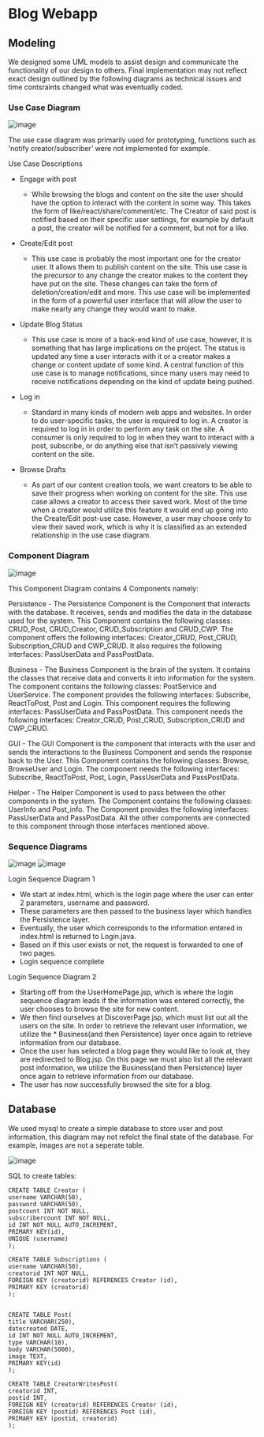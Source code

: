 # Blog Webapp

## Modeling ##
We designed some UML models to assist design and communicate the functionality of our design to others. Final implementation may not reflect exact design outlined by the following diagrams as technical issues and time contsraints changed what was eventually coded.

### Use Case Diagram ###
![image](https://user-images.githubusercontent.com/114177995/226065871-7609b241-130a-4881-8365-36aa4b2e2ab6.png)

The use case diagram was primarily used for prototyping, functions such as 'notify creator/subscriber' were not implemented for example.

Use Case Descriptions
* Engage with post
    * While browsing the blogs and content on the site the user should have the option to interact with the content in some way. This takes the form of like/react/share/comment/etc. The Creator of said post is notified based on their specific user settings, for example by default a post, the creator will be notified for a comment, but not for a like.

* Create/Edit post
    * This use case is probably the most important one for the creator user. It allows them to publish content on the site. This use case is the precursor to any change the creator makes to the content they have put on the site. These changes can take the form of deletion/creation/edit and more. This use case will be implemented in the form of a powerful user interface that will allow the user to make nearly any change they would want to make.

* Update Blog Status
    * This use case is more of a back-end kind of use case, however, it is something that has large implications on the project. The status is updated any time a user interacts with it or a creator makes a change or content update of some kind. A central function of this use case is to manage notifications, since many users may need to receive notifications depending on the kind of update being pushed.

* Log in
    * Standard in many kinds of modern web apps and websites. In order to do user-specific tasks, the user is required to log in. A creator is required to log in in order to perform any task on the site. A consumer is only required to log in when they want to interact with a post, subscribe, or do anything else that isn’t passively viewing content on the site.

* Browse Drafts
    * As part of our content creation tools, we want creators to be able to save their progress when working on content for the site. This use case allows a creator to access their saved work. Most of the time when a creator would utilize this feature it would end up going into the Create/Edit post-use case. However, a user may choose only to view their saved work, which is why it is classified as an extended relationship in the use case diagram.

### Component Diagram ###
![image](https://user-images.githubusercontent.com/114177995/226065482-9d817eb6-bb73-4d6e-ba64-0788c3c8ba17.png)

This Component Diagram contains 4 Components namely:

Persistence - The Persistence Component is the Component that interacts with the database. It receives, sends and modifies the data in the database used for the system. This Component contains the following classes: CRUD_Post, CRUD_Creator, CRUD_Subscription and CRUD_CWP. The component offers the following interfaces: Creator_CRUD, Post_CRUD, Subscription_CRUD and CWP_CRUD. It also requires the following interfaces: PassUserData and PassPostData.

Business - The Business Component is the brain of the system. It contains the classes that receive data and converts it into information for the system. The component contains the following classes: PostService and UserService. The component provides the following interfaces: Subscribe, ReactToPost, Post and Login. This component requires the following interfaces: PassUserData and PassPostData. This component needs the following interfaces: Creator_CRUD, Post_CRUD, Subscription_CRUD and CWP_CRUD.

GUI - The GUI Component is the component that interacts with the user and sends the interactions to the Business Component and sends the response back to the User. This Component contains the following classes: Browse, BrowseUser and Login. The component needs the following interfaces:  Subscribe, ReactToPost, Post, Login, PassUserData and PassPostData.
 
Helper - The Helper Component is used to pass between the other components in the system. The Component contains the following classes: UserInfo and Post_info. The Component provides the following interfaces: PassUserData and PassPostData. All the other components are connected to this component through those interfaces mentioned above.  

### Sequence Diagrams ### 
![image](https://user-images.githubusercontent.com/114177995/226065559-c3808c30-01f8-4395-a72a-4f1e795ee532.png)
![image](https://user-images.githubusercontent.com/114177995/226065700-8e6017d3-cfdd-4742-8ce3-7162b6ae9e36.png)

Login Sequence Diagram 1
* We start at index.html, which is the login page where the user can enter 2 parameters, username and password.
* These parameters are then passed to the business layer which handles the Persistence layer.
* Eventually, the user which corresponds to the information entered in index.html is returned to Login.java.
* Based on if this user exists or not, the request is forwarded to one of two pages.
* Login sequence complete

Login Sequence Diagram 2
* Starting off from the UserHomePage.jsp, which is where the login sequence diagram leads if the information was entered correctly, the user chooses to browse the site for new content.
* We then find ourselves at DiscoverPage.jsp, which must list out all the users on the site. In order to retrieve the relevant user information, we utilize the * Business(and then Persistence) layer once again to retrieve information from our database.
* Once the user has selected a blog page they would like to look at, they are redirected to Blog.jsp. On this page we must also list all the relevant post information, we utilize the Business(and then Persistence) layer once again to retrieve information from our database.
* The user has now successfully browsed the site for a blog.


## Database ##
We used mysql to create a simple database to store user and post information, this diagram may not refelct the final state of the database. For example, images are not a seperate table.

![image](https://user-images.githubusercontent.com/114177995/226065609-d0132cd8-d2de-4e3d-a68c-00761abd4757.png)

SQL to create tables:
```
CREATE TABLE Creator (
username VARCHAR(50),
password VARCHAR(50),
postcount INT NOT NULL,
subscribercount INT NOT NULL,
id INT NOT NULL AUTO_INCREMENT,
PRIMARY KEY(id),
UNIQUE (username)
);

CREATE TABLE Subscriptions (
username VARCHAR(50),
creatorid INT NOT NULL,
FOREIGN KEY (creatorid) REFERENCES Creator (id),
PRIMARY KEY (creatorid)
);


CREATE TABLE Post(
title VARCHAR(250),
datecreated DATE,
id INT NOT NULL AUTO_INCREMENT,
type VARCHAR(10),
body VARCHAR(5000),
image TEXT,
PRIMARY KEY(id)
);

CREATE TABLE CreatorWritesPost(
creatorid INT,
postid INT,
FOREIGN KEY (creatorid) REFERENCES Creator (id),
FOREIGN KEY (postid) REFERENCES Post (id),
PRIMARY KEY (postid, creatorid)
);
```
